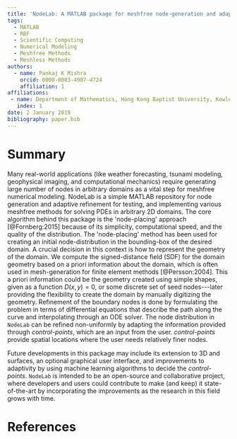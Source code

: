 ```yaml
---
title: 'NodeLab: A MATLAB package for meshfree node-generation and adaptive refinement'
tags:
  - MATLAB
  - RBF
  - Scientific Computing
  - Numerical Modeling
  - Meshfree Methods
  - Meshless Methods
authors:
  - name: Pankaj K Mishra
    orcid: 0000-0003-4907-4724
    affiliation: 1
affiliations:
 - name: Department of Mathematics, Hong Kong Baptist University, Kowloon Tong, Hong Kong
   index: 1
date: 2 January 2019
bibliography: paper.bib
---
```


# Summary
Many real-world applications (like weather forecasting, tsunami modeling, geophysical imaging, and computational mechanics) require generating large number of nodes in arbitrary domains as a vital step for meshfree numerical modeling. NodeLab is a simple MATLAB repository for node generation and adaptive refinement for testing, and implementing various meshfree methods for solving PDEs in arbitrary 2D domains. The core algorithm behind this package is the 'node-placing' approach [@Fornberg:2015] because of its simplicity, computational speed, and the quality of the distribution. The 'node-placing' method has been used for creating an initial node-distribution in the bounding-box of the desired domain. A crucial decision in this context is how to represent the geometry of the domain. We compute the signed-distance field (SDF) for the domain geometry based on a priori information about the domain, which is often used in mesh-generation for finite element methods [@Persson:2004]. This a priori information could be the geometry created using simple shapes, given as a function $D(x, y) = 0$, or some discrete set of seed nodes---later providing the flexibility to create the domain by manually digitizing the geometry. Refinement of the boundary nodes is done by formulating the problem in terms of differential equations that describe the path along the curve and interpolating through an ODE solver. The node distribution in ``NodeLab`` can be refined non-uniformly by adapting the information provided through *control-points*, which are an input from the user. *control-points* provide spatial locations where the user needs relatively finer nodes. 

Future developments in this package may include its extension to 3D and surfaces, an optional graphical user interface, and improvements to adaptivity by using machine learning algorithms to decide the *control-points*. ``NodeLab`` is intended to be an open-source and collaborative project, where developers and users could contribute to make (and keep) it state-of-the-art by incorporating the improvements as the research in this field grows with time.
 
# References
